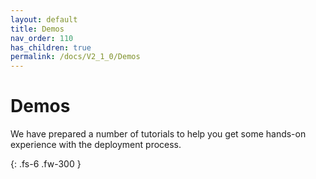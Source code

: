 ```yaml
---
layout: default
title: Demos
nav_order: 110
has_children: true
permalink: /docs/V2_1_0/Demos
---
```


# Demos 

We have prepared a number of tutorials to help you get some hands-on experience with the deployment process.


{: .fs-6 .fw-300 }

